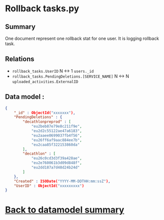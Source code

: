 # Rollback tasks.py

## Summary
One document represent one rollback stat for one user.
It is logging rollback task.

## Relations 
* `rollback_tasks.UserID` N <-> 1 `users._id`
* `rollback_tasks.PendingDeletions.[SERVICE_NAME]` N <-> N `uploaded_activities.ExternalID`

## Data model : 
```JSON
{ 
    "_id" : ObjectId("xxxxxxx"), 
    "PendingDeletions" : {
        "decathlonpreprod" : [
            "eu2beb87e79e8c211f9e", 
            "eu2d2c55122ae47a6183", 
            "eu2aaee0699037fb4f56", 
            "eu26ff6af9aac884ee7b", 
            "eu2caa85f322153860da"
        ], 
        "decathlon" : [
            "eu26c0cd3d3f39a428ae", 
            "eu2e760061b3d09d848f", 
            "eu2dd187a7d48d24b24d"
        ]
    }, 
    "Created" : ISODate("YYYY-MM-DDTHH:mm:ssZ"), 
    "UserID" : ObjectId("xxxxxxxxx")
}
```

# [Back to datamodel summary](000-datamodel-summary.md)



